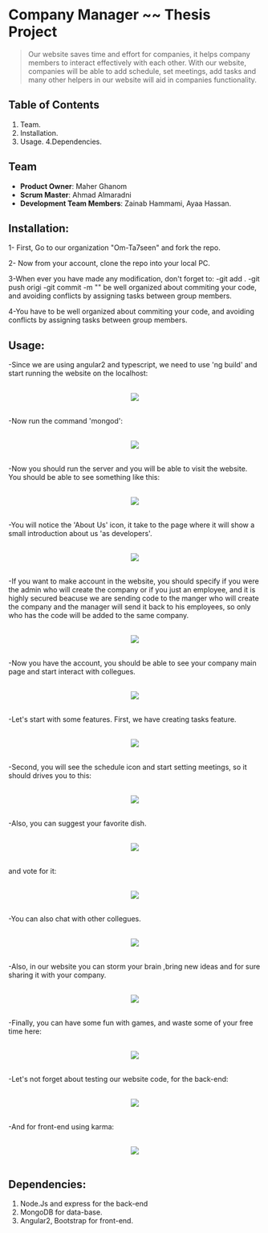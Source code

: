 #  Company Manager ~~ Thesis Project

> Our website saves time and effort for companies, it helps company members to interact effectively with each other.
With our website, companies will be able to add schedule, set meetings, add tasks and many other helpers in our website will aid in companies functionality.

## Table of Contents

1. Team.
2. Installation.
3. Usage.
4.Dependencies.

## Team

- __Product Owner__: Maher Ghanom
- __Scrum Master__: Ahmad Almaradni
- __Development Team Members__: Zainab Hammami, Ayaa Hassan.


## Installation:  

1- First, Go to our organization "Om-Ta7seen" and fork the repo.

2- Now from your account, clone the repo into your local PC.

3-When ever you have made any modification, don't forget to:
-git add .
-git push origi
-git commit -m "" be well organized about commiting your code, and avoiding conflicts by assigning tasks between group members.


4-You have to be well organized about commiting your code, and avoiding conflicts by assigning tasks between group members.

## Usage: 

-Since we are using angular2 and typescript, we need to use 'ng build' and start running the website on the localhost:
<br><br>
<center>
<img src="src/assets/img/ng.png">
<br><br></center>

-Now run the command 'mongod':
<br><br>
<center>
<img src="src/assets/img/mongod.png">
<br><br></center>

-Now you should run the server and you will be able to visit the website. You should be able to see something like this:
<br><br>
<center>
<img src="src/assets/img/main-page.png">
<br><br></center>

-You will notice the 'About Us' icon, it take to the page where it will show a small introduction about us 'as developers'.
<br><br>
<center>
<img src="src/assets/img/about-us.png">
<br><br></center>

-If you want to make account in the website, you should specify if you were the admin who will create the company or if you just an employee, and it is highly secured beacuse we are sending code to the manger who will create the company and the manager will send it back to his employees, so only who has the code will be added to the same company.
<br><br>
<center>
<img src="src/assets/img/sign.png">
<br><br></center>

-Now you have the account, you should be able to see your company main page and start interact with collegues.
<br><br>
<center>
<img src="src/assets/img/company-page.png">
<br><br></center>

-Let's start with some features. First, we have creating tasks feature.
<br><br>
<center>
<img src="src/assets/img/task.png">
<br><br></center>

-Second, you will see the schedule icon and start setting meetings, so it should drives you to this:
<br><br>
<center>
<img src="src/assets/img/schedule-page.png">
<br><br></center>

-Also, you can suggest your favorite dish.
<br><br>
<center>
<img src="src/assets/img/food-page.png">
<br><br></center>

and vote for it:
<br><br>
<center>
<img src="src/assets/img/vote.png">
<br><br></center>

-You can also chat with other collegues.
<br><br>
<center>
<img src="src/assets/img/chatting.png">
<br><br></center>

-Also, in our website you can storm your brain ,bring new ideas and for sure sharing it with your company.
<br><br>
<center>
<img src="src/assets/img/brainstorm.png">
<br><br></center>


-Finally, you can have some fun with games, and waste some of your free time here:
<br><br>
<center>
<img src="src/assets/img/gaming.png">
<br><br></center>

-Let's not forget about testing our website code, for the back-end:
<br><br>
<center>
<img src="src/assets/img/test-backend.png">
<br><br></center>

-And for front-end using karma:
<br><br>
<center>
<img src="src/assets/img/fronend-test.png">
<br><br></center>

## Dependencies:
1. Node.Js and express for the back-end
2. MongoDB for data-base.
3. Angular2, Bootstrap for front-end.
